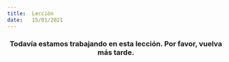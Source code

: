 ```yaml
---
title:  Lección
date:   15/01/2021
---
```


### <center>Todavía estamos trabajando en esta lección. Por favor, vuelva más tarde.</center>